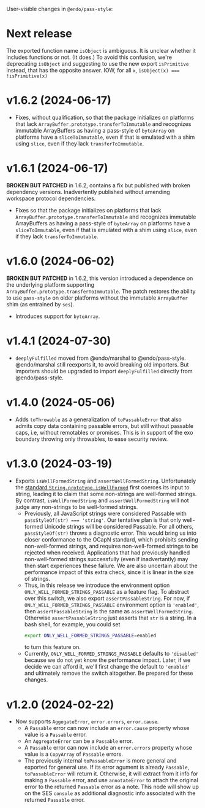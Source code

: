 User-visible changes in `@endo/pass-style`:

# Next release

The exported function name `isObject` is ambiguous. It is unclear whether it includes functions or not. (It does.) To avoid this confusion, we're deprecating `isObject` and suggesting to use the new export `isPrimitive` instead, that has the opposite answer. IOW, for all `x`, `isObject(x) === !isPrimitive(x)`

# v1.6.2 (2024-06-17)

- Fixes, without qualification, so that the package initializes on platforms
  that lack `ArrayBuffer.prototype.transferToImmutable` and recognizes
  immutable ArrayBuffers as having a pass-style of `byteArray` on platforms
  have a `sliceToImmutable`, even if that is emulated with a shim using
  `slice`, even if they lack `transferToImmutable`.

# v1.6.1 (2024-06-17)

**BROKEN BUT PATCHED** in 1.6.2, contains a fix but published with broken
dependency versions.
Inadvertently published without amending workspace protocol dependencies.

- Fixes so that the package initializes on platforms that lack
  `ArrayBuffer.prototype.transferToImmutable` and recognizes immutable
  ArrayBuffers as having a pass-style of `byteArray` on platforms have a
  `sliceToImmutable`, even if that is emulated with a shim using `slice`, even
  if they lack `transferToImmutable`.

# v1.6.0 (2024-06-02)

**BROKEN BUT PATCHED** in 1.6.2, this version introduced a dependence on the
underlying platform supporting `ArrayBuffer.prototype.transferToImmutable`.
The patch restores the ability to use `pass-style` on older platforms without
the immutable `ArrayBuffer` shim (as entrained by `ses`).

- Introduces support for `byteArray`.

# v1.4.1 (2024-07-30)

- `deeplyFulfilled` moved from @endo/marshal to @endo/pass-style. @endo/marshal still reexports it, to avoid breaking old importers. But importers should be upgraded to import `deeplyFulfilled` directly from @endo/pass-style.

# v1.4.0 (2024-05-06)

- Adds `toThrowable` as a generalization of `toPassableError` that also admits copy data containing passable errors, but still without passable caps, i.e, without remotables or promises. This is in support of the exo boundary throwing only throwables, to ease security review.

# v1.3.0 (2024-03-19)

- Exports `isWellFormedString` and `assertWellFormedString`. Unfortunately the [standard `String.prototype.isWellFormed`](https://tc39.es/proposal-is-usv-string/) first coerces its input to string, leading it to claim that some non-strings are well-formed strings. By contrast, `isWellFormedString` and `assertWellFormedString` will not judge any non-strings to be well-formed strings.
  - Previously, all JavaScript strings were considered Passable with `passStyleOf(str) === 'string'`. Our tentative plan is that only well-formed Unicode strings will be considered Passable. For all others, `passStyleOf(str)` throws a diagnostic error. This would bring us into closer conformance to the OCapN standard, which prohibits sending non-well-formed strings, and requires non-well-formed strings to be rejected when received. Applications that had previously handled non-well-formed strings successfully (even if inadvertantly) may then start experiences these failure. We are also uncertain about the performance impact of this extra check, since it is linear in the size of strings.
  - Thus, in this release we introduce the environment option `ONLY_WELL_FORMED_STRINGS_PASSABLE` as a feature flag. To abstract over this switch, we also export `assertPassableString`. For now, if `ONLY_WELL_FORMED_STRINGS_PASSABLE` environment option is `'enabled'`, then `assertPassableString` is the same as `assertWellFormedString`. Otherwise `assertPassableString` just asserts that `str` is a string. In a bash shell, for example, you could set
      ```sh
      export ONLY_WELL_FORMED_STRINGS_PASSABLE=enabled
      ```
      to turn this feature on.
  - Currently, `ONLY_WELL_FORMED_STRINGS_PASSABLE` defaults to `'disabled'` because we do not yet know the performance impact. Later, if we decide we can afford it, we'll first change the default to `'enabled'` and ultimately remove the switch altogether. Be prepared for these changes.

# v1.2.0 (2024-02-22)

- Now supports `AggegateError`, `error.errors`, `error.cause`.
  - A `Passable` error can now include an `error.cause` property whose
    value is a `Passable` error.
  - An `AggregateError` can be a `Passable` error.
  - A `Passable` error can now include an `error.errors` property whose
    value is a `CopyArray` of `Passable` errors.
  - The previously internal `toPassableError` is more general and exported
    for general use. If its error agument is already `Passable`,
    `toPassableError` will return it. Otherwise, it will extract from it
    info for making a `Passable` error, and use `annotateError` to attach
    the original error to the returned `Passable` error as a note. This
    node will show up on the SES `console` as additional diagnostic info
    associated with the returned `Passable` error.
